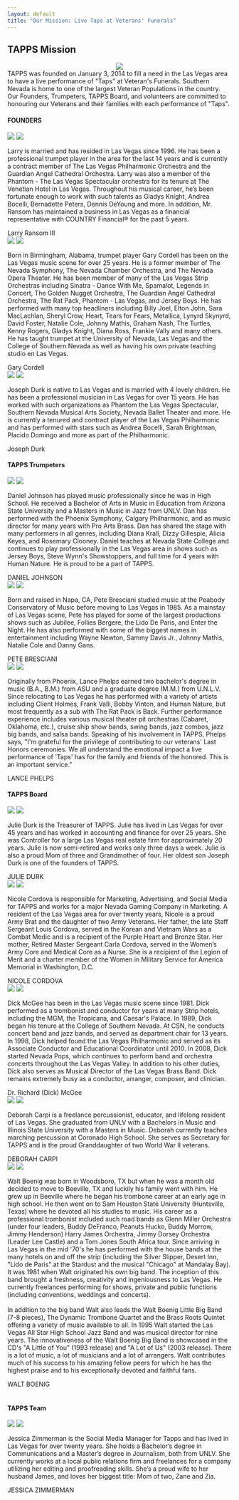 ```yaml
---
layout: default
title: "Our Mission: Live Taps at Veterans' Funerals"
---
```


<div class="content-container mission">
  <div class="inner-page-banr">
  	<div class="container">
      	<h2><span>TAPPS</span> Mission</h2>
      </div>
  </div>
  <div class="inner-sections marg-foot">
  	<div class="container">
      	<div class="top-icon-box">
          	<center><img src="/assets/images/header-top.png" class="header-icon"></center>
          	<div class="top-bx-inner">
              	<span>TAPPS</span> was <span>founded</span> on <span>January 3, 2014</span> to fill a need in the Las Vegas area to have a live performance of "Taps" at Veteran's Funerals. Southern Nevada is home to one of the largest Veteran Populations in the country. Our Founders, Trumpeters, TAPPS Board, and volunteers are committed to honouring our Veterans and their families with each performance of "Taps".
              </div>
          </div>
          <h4 class="innerHeadingd btmBorder">FOUNDERS</h4>
          <div class="clearall"></div>
          <div class="col3Box">
          	<div class="border-box founder-h">
                  <div class="PicBox">
                      <img src="/assets/images/larry.jpg" class="f-profile">
                      <img src="/assets/images/bottom-arw.png" class="po-arw">
                  </div>
                  <p class="msn-txt">Larry is married and has resided in Las Vegas since 1996.  He has been a professional trumpet player in the area for the last 14 years and is currently a contract member of The Las Vegas Philharmonic Orchestra and the Guardian Angel Cathedral Orchestra.   Larry was also a member of the Phantom - The Las Vegas Spectacular orchestra for its tenure at The Venetian Hotel in Las Vegas.  Throughout his musical career, he’s been fortunate enough to work with such talents as Gladys Knight, Andrea Bocelli, Bernadette Peters, Dennis DeYoung and more.  In addition, Mr. Ransom has maintained a business in Las Vegas as a financial representative with COUNTRY Financial&reg; for the past 5 years.</p>
                  <div class="btm-name-txt-fixed">Larry Ransom III</div>
              </div>
          </div>
          <div class="col3Box Mid">
          	<div class="border-box founder-h">
                  <div class="PicBox">
                      <img src="/assets/images/gary.jpg" class="f-profile">
                      <img src="/assets/images/bottom-arw.png" class="po-arw">
                  </div>
                  <p class="msn-txt">Born in Birmingham, Alabama, trumpet player Gary Cordell has been on the Las Vegas music scene for over 25 years. He is a former member of The Nevada Symphony, The Nevada Chamber Orchestra, and The Nevada Opera Theater. He has been member of many of the Las Vegas Strip Orchestras including Sinatra - Dance With Me, Spamalot, Legends in Concert, The Golden Nugget Orchestra, The Guardian Angel Cathedral Orchestra, The Rat Pack, Phantom - Las Vegas, and Jersey Boys. He has performed with many top headliners including Billy Joel, Elton John, Sara MacLachlan, Sheryl Crow, Heart, Tears for Fears, Metallica, Lynyrd Skynyrd, David Foster, Natalie Cole, Johnny Mathis, Graham Nash, The Turtles, Kenny Rogers, Gladys Knight, Diana Ross, Frankie Vally and many others. He has taught trumpet at the University of Nevada, Las Vegas and the College of Southern Nevada as well as having his own private teaching studio en Las Vegas.</p>
                  <div class="btm-name-txt-fixed">Gary Cordell</div>
              </div>
          </div>
          <div class="col3Box">
          	<div class="border-box founder-h">
                  <div class="PicBox">
                      <img src="/assets/images/joseph.jpg" class="f-profile">
                      <img src="/assets/images/bottom-arw.png" class="po-arw">
                  </div>
                  <p class="msn-txt">Joseph Durk is native to Las Vegas and is married with 4 lovely children.  He has been a professional musician in Las Vegas for over 15 years.  He has worked with such organizations as Phantom the Las Vegas Spectacular, Southern Nevada Musical Arts Society, Nevada Ballet Theater and more.  He is currently a tenured and contract player of the Las Vegas Philharmonic and has performed with stars such as Andrea Bocelli, Sarah Brightman, Placido Domingo and more as part of the Philharmonic.</p>
                  <div class="btm-name-txt-fixed">Joseph Durk</div>
              </div>
          </div>
          <div class="clearall"></div>
      </div>
  <div class="trumpeters-sec">
  	<div class="container">
      	<h4 class="innerHeadingd"><span>TAPPS</span> Trumpeters</h4>
          <div class="clearall"></div>
          <div class="col3Box">
          	<div class="border-box trumpeters-h">
                  <div class="PicBox">
                      <img src="/assets/images/daniel.jpg" class="f-profile">
                      <img src="/assets/images/bottom-arw.png" class="po-arw">
                  </div>
                  <p class="msn-txt">Daniel Johnson has played music professionally since he was in High School. He received a Bachelor of Arts in Music in Education from Arizona State University and a Masters in Music in Jazz from UNLV. Dan has performed with the Phoenix Symphony, Calgary Philharmonic, and as music director for many years with Pro Arts Brass. Dan has shared the stage with many performers in all genres, including Diana Krall, Dizzy Gillespie, Alicia Keyes, and Rosemary Clooney. Daniel teaches at Nevada State College and continues to play professionally in the Las Vegas area in shows such as Jersey Boys, Steve Wynn's Showstoppers, and full time for 4 years with Human Nature. He is proud to be a part of TAPPS.</p>
                  <div class="btm-name-txt-fixed">DANIEL JOHNSON</div>
              </div>
          </div>
          <div class="col3Box Mid">
          	<div class="border-box trumpeters-h">
                  <div class="PicBox">
                      <img src="/assets/images/pete.jpg" class="f-profile">
                      <img src="/assets/images/bottom-arw.png" class="po-arw">
                  </div>
                  <p class="msn-txt">Born and raised in Napa, CA, Pete Bresciani studied music at the Peabody Conservatory of Music before moving to Las Vegas in 1985. As a mainstay of Las Vegas scene, Pete has played for some of the largest productions shows such as Jubilee, Follies Bergere, the Lido De Paris, and Enter the Night. He has also performed with some of the biggest names in entertainment including Wayne Newton, Sammy Davis Jr., Johnny Mathis, Natalie Cole and Danny Gans.</p>
                  <div class="clearfix"></div>
                  <div class="btm-name-txt-fixed">PETE BRESCIANI</div>
              </div>
          </div>
          <div class="col3Box lst">
          	<div class="border-box trumpeters-h">
                  <div class="PicBox">
                      <img src="/assets/images/lance.jpg" class="f-profile">
                      <img src="/assets/images/bottom-arw.png" class="po-arw">
                  </div>
                  <p class="msn-txt">Originally from Phoenix, Lance Phelps earned two bachelor's degree in music (B.A., B.M.) from ASU and a graduate degree (M.M.) from U.N.L.V. Since relocating to Las Vegas he has performed with a variety of artists including Client Holmes, Frank Valli, Bobby Vinton, and Human Nature, but most frequently as a sub with The Rat Pack is Back. Further performance experience includes various musical theater pit orchestras (Cabaret, Oklahoma, etc.), cruise ship show bands, swing bands, jazz combos, jazz big bands, and salsa bands. Speaking of his involvement in TAPPS, Phelps says, "I'm grateful for the privilege of contributing to our veterans' Last Honors ceremonies. We all understand the emotional impact a live performance of 'Taps' has for the family and friends of the honored. This is an important service."</p>
                  <div class="btm-name-txt-fixed">LANCE PHELPS</div>
              </div>
          </div>
      </div>
  </div>
  <div class="clearall"></div>
  	<div class="container">
      	<h4 class="innerHeadingd btmBorder"><span>TAPPS</span> Board</h4>
          <div class="clearall"></div>
      	<div class="col3Box">
          	<div class="border-box">
                  <div class="PicBoxSpl">
                      <img src="/assets/images/julie.jpg" class="f-profile">
                      <img src="/assets/images/bottom-arw.png" class="po-arw">
                  </div>
                  <p class="msn-txt">Julie Durk is the Treasurer of TAPPS.  Julie has lived in Las Vegas for over 45 years and has worked in accounting and finance for over 25 years.  She was Controller for a large Las Vegas real estate firm for approximately 20 years. Julie is now semi-retired and works only three days a week.  Julie is also a proud Mom of three and Grandmother of four.  Her oldest son Joseph Durk is one of the founders of TAPPS.</p>
                  <div class="btm-name-txt-ststic">JULIE DURK</div>
              </div>
              <div class="border-box">
                  <div class="PicBoxSpl">
                      <img src="/assets/images/nicole.jpg" class="f-profile">
                      <img src="/assets/images/bottom-arw.png" class="po-arw">
                  </div>
                  <p class="msn-txt">Nicole Cordova is responsible for Marketing, Advertising, and Social Media for TAPPS and works for a major Nevada Gaming Company in Marketing. A resident of the Las Vegas area for over twenty years, Nicole is a proud Army Brat and the daughter of two Army Veterans. Her father, the late Staff Sergeant Louis Cordova, served in the Korean and Vietnam Wars as a Combat Medic and is a recipient of the Purple Heart and Bronze Star. Her mother, Retired Master Sergeant Carla Cordova, served in the Women’s Army Core and Medical Core as a Nurse. She is a recipient of the Legion of Merit and a charter member of the Women in Military Service for America Memorial in Washington, D.C. </p>
                  <div class="btm-name-txt-ststic">NICOLE CORDOVA</div>
              </div>
          </div>
          <div class="col3Box Mid">
          	<div class="border-box">
                  <div class="PicBoxSpl">
                      <img src="/assets/images/richard.jpg" class="f-profile">
                      <img src="/assets/images/bottom-arw.png" class="po-arw">
                  </div>
                  <p class="msn-txt">Dick McGee has been in  the Las Vegas music scene since 1981.  Dick performed as a trombonist and conductor for years at many Strip hotels, including the MGM, the Tropicana, and Caesar's Palace. In 1989, Dick began his tenure at the College of Southern Nevada. At CSN, he conducts concert band and jazz bands, and served as department chair for 13 years.  In 1998, Dick helped found the Las Vegas Philharmonic and served as its Associate Conductor and Educational Coordinator until 2010.  In 2008, Dick started Nevada Pops, which continues to perform band and orchestra concerts throughout the Las Vegas Valley.  In addition to his other duties, Dick also serves as Musical Director of the Las Vegas Brass Band.  Dick remains extremely busy as a conductor, arranger, composer, and clinician.</p>
                  <div class="btm-name-txt-ststic">Dr. Richard (Dick) McGee</div>
              </div>
              <div class="border-box">
                  <div class="PicBoxSpl">
                      <img src="/assets/images/deborah.jpg" class="f-profile">
                      <img src="/assets/images/bottom-arw.png" class="po-arw">
                  </div>
                  <p class="msn-txt">Deborah Carpi is a freelance percussionist, educator, and lifelong resident of Las Vegas. She graduated from UNLV with a Bachelors in Music and Illinois State University with a Masters in Music. Deborah currently teaches marching percussion at Coronado High School. She serves as Secretary for TAPPS and is the proud Granddaughter of two World War II veterans.</p>
                  <div class="btm-name-txt-ststic">DEBORAH CARPI</div>
              </div>
          </div>
          <div class="col3Box">
          	<div class="border-box">
                  <div class="PicBoxSpl">
                      <img src="/assets/images/walt.jpg" class="f-profile">
                      <img src="/assets/images/bottom-arw.png" class="po-arw">
                  </div>
                  <p class="msn-txt">Walt Boenig  was born in Woodsboro, TX but when he was a month old decided to move to Beeville, TX and luckily his family went with him. He grew up in Beeville where he began his trombone career at an early age in high school. He then went on to Sam Houston State University (Huntsville, Texas) where he devoted all his studies to music. His career as a professional trombonist included such road bands as Glenn Miller Orchestra (under four leaders, Buddy DeFranco, Peanuts Hucko, Buddy Morrow, Jimmy Henderson) Harry James Orchestra, Jimmy Dorsey Orchestra (Leader Lee Castle) and a Tom Jones South Africa tour. Since arriving in Las Vegas in the mid '70's he has performed with the house bands at the many hotels on and off the strip (including the Silver Slipper, Desert Inn, "Lido de Paris" at the Stardust and the musical "Chicago" at Mandalay Bay). It was 1981 when Walt originated his own big band. The inception of this band brought a freshness, creativity and ingeniousness to Las Vegas. He currently freelances performing for shows, private and public functions (including conventions, weddings and concerts).
  <br><br>
  In addition to the big band Walt also leads the Walt Boenig Little Big Band (7-8 pieces), The Dynamic Trombone Quartet and the Brass Roots Quintet offering a variety of music available to all. In 1995 Walt started the Las Vegas All Star High School Jazz Band and was musical director for nine years. The innovativeness of the Walt Boenig Big Band is showcased in the CD's "A Little of You" (1993 release) and "A Lot of Us" (2003 release). There is a lot of music, a lot of musicians and a lot of arrangers. Walt contributes much of his success to his amazing fellow peers for which he has the highest praise and to his exceptionally devoted and faithful fans.</p>
                  <div class="btm-name-txt-ststic">WALT BOENIG</div>
              </div>
          </div>
          <div class="clearall"></div>
          <br>
          <h4 class="innerHeadingd btmBorder"><span>TAPPS</span> Team</h4>
          <div class="clearall"></div>
          <div class="col3Box">
          	<div class="border-box">
                  <div class="PicBoxSpl">
                      <img src="/assets/images/jessica.jpg" class="f-profile">
                      <img src="/assets/images/bottom-arw.png" class="po-arw">
                  </div>
                  <p class="msn-txt">Jessica Zimmerman is the Social Media Manager for Tapps and has lived in Las Vegas for over twenty years. She holds a Bachelor’s degree in Communications and a Master’s degree in Journalism, both from UNLV. She currently works at a local public relations firm and freelances for a company utilizing her editing and proofreading skills. She’s a proud wife to her husband James, and loves her biggest title: Mom of two, Zane and Zia.</p>
                  <div class="btm-name-txt-ststic">JESSICA ZIMMERMAN</div>
              </div>
          </div>
      </div>
  </div>
</div>